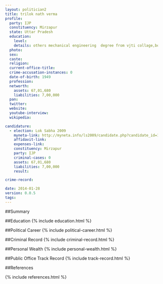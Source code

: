 ```yaml
---
layout: politician2
title: trilok nath verma
profile: 
  party: IJP
  constituency: Mirzapur
  state: Uttar Pradesh
  education: 
    level: 
    details: others mechanical engineering  degree from vjti collage,bombay 1969-70
  photo: 
  sex: 
  caste: 
  religion: 
  current-office-title: 
  crime-accusation-instances: 0
  date-of-birth: 1949
  profession: 
  networth: 
    assets: 67,01,680
    liabilities: 7,00,000
  pan: 
  twitter: 
  website: 
  youtube-interview: 
  wikipedia: 

candidature: 
  - election: Lok Sabha 2009
    myneta-link: http://myneta.info/ls2009/candidate.php?candidate_id=1795
    affidavit-link: 
    expenses-link: 
    constituency: Mirzapur 
    party: IJP
    criminal-cases: 0
    assets: 67,01,680
    liabilities: 7,00,000
    result:  

crime-record: 

date: 2014-01-28
version: 0.0.5
tags: 
---
```

##Summary


##Education
{% include education.html %}


##Political Career
{% include political-career.html %}


##Criminal Record
{% include criminal-record.html %}


##Personal Wealth
{% include personal-wealth.html %}


##Public Office Track Record
{% include track-record.html %}


##References


{% include references.html %}